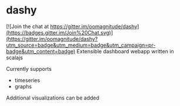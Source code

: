 # dashy

[![Join the chat at https://gitter.im/oomagnitude/dashy](https://badges.gitter.im/Join%20Chat.svg)](https://gitter.im/oomagnitude/dashy?utm_source=badge&utm_medium=badge&utm_campaign=pr-badge&utm_content=badge)
Extensible dashboard webapp written in scalajs

Currently supports
- timeseries
- graphs

Additional visualizations can be added

